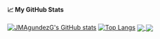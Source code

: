 #### &#x1f4c8; My GitHub Stats

[![JMAgundezG's GitHub stats](https://github-readme-stats.vercel.app/api?username=JMAgundezG)](https://github.com/anuraghazra/github-readme-stats)
[![Top Langs](https://github-readme-stats.vercel.app/api/top-langs/?username=JMAgundezG)](https://github.com/anuraghazra/github-readme-stats)
<a href="https://github.com/anuraghazra/github-readme-stats">
  <img align="center" src="https://github-readme-stats.vercel.app/api/pin/?username=JMAgundezG&repo=github-readme-stats" />
</a>
<a href="https://github.com/anuraghazra/convoychat">
  <img align="center" src="https://github-readme-stats.vercel.app/api/top-langs/?username=JMAgundezG" />
</a>
